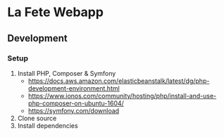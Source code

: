 # La Fete Webapp

## Development

### Setup

1. Install PHP, Composer & Symfony
	* https://docs.aws.amazon.com/elasticbeanstalk/latest/dg/php-development-environment.html
	* https://www.ionos.com/community/hosting/php/install-and-use-php-composer-on-ubuntu-1604/
	* https://symfony.com/download
2. Clone source
3. Install dependencies




